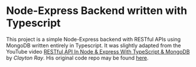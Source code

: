 # Node-Express Backend written with Typescript
This project is a simple Node-Express backend with RESTful APIs using MongoDB written entirely in Typescript.  It was slightly adapted from the YouTube video [RESTful API In Node & Express With TypeScript & MongoDB](https://www.youtube.com/watch?v=XqbBv1i9Yhc) by *Clayton Ray*.  His original code repo may be found [here](https://github.com/iamclaytonray/tes).